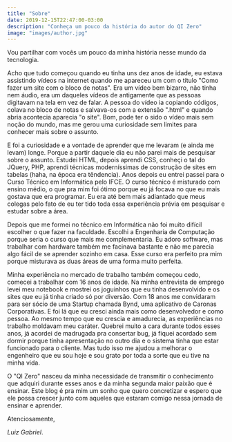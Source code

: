 ```yaml
---
title: "Sobre"
date: 2019-12-15T22:47:00-03:00
description: "Conheça um pouco da história do autor do QI Zero"
image: "images/author.jpg"
---
```


Vou partilhar com vocês um pouco da minha história nesse mundo da tecnologia. 

Acho que tudo começou quando eu tinha uns dez anos de idade, eu estava assistindo vídeos na internet quando me apareceu um com o título "Como fazer um site com o bloco de notas". Era um vídeo bem bizarro, não tinha nem áudio, era um daqueles vídeos de antigamente que as pessoas digitavam na tela em vez de falar. A pessoa do vídeo ia copiando códigos, colava no bloco de notas e salvava-os com a extensão ".html" e quando abria acontecia aparecia "o site". Bom, pode ter o sido o vídeo mais sem noção do mundo, mas me gerou uma curiosidade sem limites para conhecer mais sobre o assunto.

E foi a curiosidade e a vontade de aprender que me levaram (e ainda me levam) longe. Porque a partir daquele dia eu não
parei mais de pesquisar sobre o assunto. Estudei HTML, depois aprendi CSS, conheçi o tal do JQuery, PHP, aprendi técnicas moderníssimas de construção de sites em tabelas (haha, na época era têndencia). Anos depois eu entrei passei para o Curso Técnico em Informática pelo IFCE. O curso técnico é misturado com ensino médio, o que pra mim foi ótimo porque eu já focava no que eu mais gostava que era programar. Eu era até bem mais adiantado que meus colegas pelo fato de eu ter tido toda essa experiência prévia em pesquisar e estudar sobre a área.

Depois que me formei no técnico em Informática não foi muito difícil escolher o que fazer na faculdade. Escolhi a Engenharia de Computação porque seria o curso que mais me complementaria. Eu adoro software, mas trabalhar com hardware também me facinava bastante e não me parecia algo fácil de se aprender sozinho em casa. Esse curso era perfeito pra mim porque misturava as duas áreas de uma forma muito perfeita.

Minha experiência no mercado de trabalho também começou cedo, comecei a trabalhar com 16 anos de idade. Na minha entrevista de emprego levei meu notebook e mostrei os joguinhos que eu tinha desenvolvido e os sites que eu já tinha criado só por diversão. 
Com 18 anos me convidaram para ser sócio de uma Startup chamada Bynd, uma aplicativo de Caronas Corporativas. E foi lá que eu cresci ainda mais como desenvolvedor e como pessoa. Ao mesmo tempo que eu crescia e amadurecia, as experiências no trabalho moldavam meu caráter. Quebrei muito a cara durante todos esses anos, já acordei de madrugada pra consertar bug, já fiquei acordado sem dormir porque tinha apresentação no outro dia e o sistema tinha que estar funcionado para o cliente. Mas tudo isso me ajudou a melhorar o engenheiro que eu sou hoje e sou grato por toda a sorte que eu tive na minha vida.

O "QI Zero" nasceu da minha necessidade de transmitir o conhecimento que adquiri durante esses anos e da minha segunda maior paixão que é ensinar. Este blog é pra mim um sonho que quero concretizar e espero que ele possa crescer junto com aqueles que estaram comigo nessa jornada de ensinar e aprender.

Atenciosamente,

*Luiz Gabriel*.

